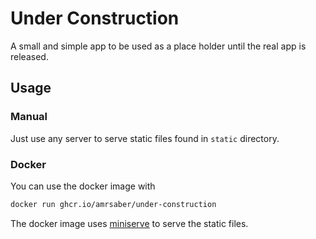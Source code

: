 # Under Construction
A small and simple app to be used as a place holder until the real app is released.

## Usage
### Manual
Just use any server to serve static files found in `static` directory.

### Docker
You can use the docker image with

```bash
docker run ghcr.io/amrsaber/under-construction
```

The docker image uses [miniserve](https://github.com/svenstaro/miniserve) to serve the static files.

